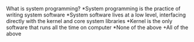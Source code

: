What is system programming?
*System programming is the practice of writing system software
*System software lives at a low level, interfacing directly with the
kernel and core system libraries
*Kernel is the only software that runs all the time on computer
*None of the above
+All of the above